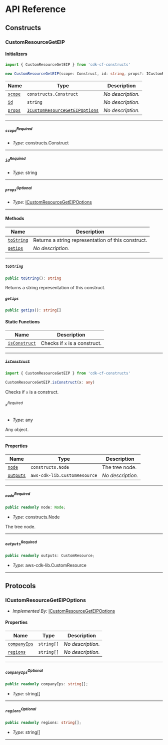 # API Reference <a name="API Reference" id="api-reference"></a>

## Constructs <a name="Constructs" id="Constructs"></a>

### CustomResourceGetEIP <a name="CustomResourceGetEIP" id="cdk-cf-constructs.CustomResourceGetEIP"></a>

#### Initializers <a name="Initializers" id="cdk-cf-constructs.CustomResourceGetEIP.Initializer"></a>

```typescript
import { CustomResourceGetEIP } from 'cdk-cf-constructs'

new CustomResourceGetEIP(scope: Construct, id: string, props?: ICustomResourceGetEIPOptions)
```

| **Name** | **Type** | **Description** |
| --- | --- | --- |
| <code><a href="#cdk-cf-constructs.CustomResourceGetEIP.Initializer.parameter.scope">scope</a></code> | <code>constructs.Construct</code> | *No description.* |
| <code><a href="#cdk-cf-constructs.CustomResourceGetEIP.Initializer.parameter.id">id</a></code> | <code>string</code> | *No description.* |
| <code><a href="#cdk-cf-constructs.CustomResourceGetEIP.Initializer.parameter.props">props</a></code> | <code><a href="#cdk-cf-constructs.ICustomResourceGetEIPOptions">ICustomResourceGetEIPOptions</a></code> | *No description.* |

---

##### `scope`<sup>Required</sup> <a name="scope" id="cdk-cf-constructs.CustomResourceGetEIP.Initializer.parameter.scope"></a>

- *Type:* constructs.Construct

---

##### `id`<sup>Required</sup> <a name="id" id="cdk-cf-constructs.CustomResourceGetEIP.Initializer.parameter.id"></a>

- *Type:* string

---

##### `props`<sup>Optional</sup> <a name="props" id="cdk-cf-constructs.CustomResourceGetEIP.Initializer.parameter.props"></a>

- *Type:* <a href="#cdk-cf-constructs.ICustomResourceGetEIPOptions">ICustomResourceGetEIPOptions</a>

---

#### Methods <a name="Methods" id="Methods"></a>

| **Name** | **Description** |
| --- | --- |
| <code><a href="#cdk-cf-constructs.CustomResourceGetEIP.toString">toString</a></code> | Returns a string representation of this construct. |
| <code><a href="#cdk-cf-constructs.CustomResourceGetEIP.getips">getips</a></code> | *No description.* |

---

##### `toString` <a name="toString" id="cdk-cf-constructs.CustomResourceGetEIP.toString"></a>

```typescript
public toString(): string
```

Returns a string representation of this construct.

##### `getips` <a name="getips" id="cdk-cf-constructs.CustomResourceGetEIP.getips"></a>

```typescript
public getips(): string[]
```

#### Static Functions <a name="Static Functions" id="Static Functions"></a>

| **Name** | **Description** |
| --- | --- |
| <code><a href="#cdk-cf-constructs.CustomResourceGetEIP.isConstruct">isConstruct</a></code> | Checks if `x` is a construct. |

---

##### ~~`isConstruct`~~ <a name="isConstruct" id="cdk-cf-constructs.CustomResourceGetEIP.isConstruct"></a>

```typescript
import { CustomResourceGetEIP } from 'cdk-cf-constructs'

CustomResourceGetEIP.isConstruct(x: any)
```

Checks if `x` is a construct.

###### `x`<sup>Required</sup> <a name="x" id="cdk-cf-constructs.CustomResourceGetEIP.isConstruct.parameter.x"></a>

- *Type:* any

Any object.

---

#### Properties <a name="Properties" id="Properties"></a>

| **Name** | **Type** | **Description** |
| --- | --- | --- |
| <code><a href="#cdk-cf-constructs.CustomResourceGetEIP.property.node">node</a></code> | <code>constructs.Node</code> | The tree node. |
| <code><a href="#cdk-cf-constructs.CustomResourceGetEIP.property.outputs">outputs</a></code> | <code>aws-cdk-lib.CustomResource</code> | *No description.* |

---

##### `node`<sup>Required</sup> <a name="node" id="cdk-cf-constructs.CustomResourceGetEIP.property.node"></a>

```typescript
public readonly node: Node;
```

- *Type:* constructs.Node

The tree node.

---

##### `outputs`<sup>Required</sup> <a name="outputs" id="cdk-cf-constructs.CustomResourceGetEIP.property.outputs"></a>

```typescript
public readonly outputs: CustomResource;
```

- *Type:* aws-cdk-lib.CustomResource

---




## Protocols <a name="Protocols" id="Protocols"></a>

### ICustomResourceGetEIPOptions <a name="ICustomResourceGetEIPOptions" id="cdk-cf-constructs.ICustomResourceGetEIPOptions"></a>

- *Implemented By:* <a href="#cdk-cf-constructs.ICustomResourceGetEIPOptions">ICustomResourceGetEIPOptions</a>


#### Properties <a name="Properties" id="Properties"></a>

| **Name** | **Type** | **Description** |
| --- | --- | --- |
| <code><a href="#cdk-cf-constructs.ICustomResourceGetEIPOptions.property.companyIps">companyIps</a></code> | <code>string[]</code> | *No description.* |
| <code><a href="#cdk-cf-constructs.ICustomResourceGetEIPOptions.property.regions">regions</a></code> | <code>string[]</code> | *No description.* |

---

##### `companyIps`<sup>Optional</sup> <a name="companyIps" id="cdk-cf-constructs.ICustomResourceGetEIPOptions.property.companyIps"></a>

```typescript
public readonly companyIps: string[];
```

- *Type:* string[]

---

##### `regions`<sup>Optional</sup> <a name="regions" id="cdk-cf-constructs.ICustomResourceGetEIPOptions.property.regions"></a>

```typescript
public readonly regions: string[];
```

- *Type:* string[]

---


